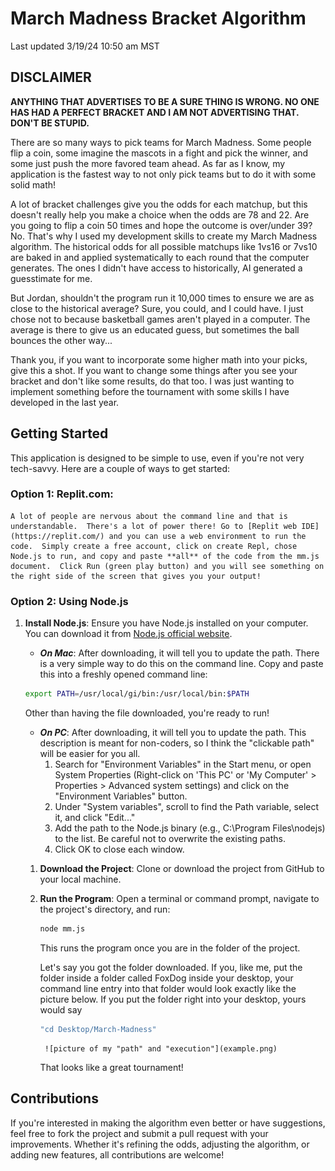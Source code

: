 # March Madness Bracket Algorithm

Last updated 3/19/24 10:50 am MST

## **DISCLAIMER**

**ANYTHING THAT ADVERTISES TO BE A SURE THING IS WRONG. NO ONE HAS HAD A PERFECT BRACKET AND I AM NOT ADVERTISING THAT. DON'T BE STUPID.**

There are so many ways to pick teams for March Madness. Some people flip a coin, some imagine the mascots in a fight and pick the winner, and some just push the more favored team ahead. As far as I know, my application is the fastest way to not only pick teams but to do it with some solid math!

A lot of bracket challenges give you the odds for each matchup, but this doesn't really help you make a choice when the odds are 78 and 22. Are you going to flip a coin 50 times and hope the outcome is over/under 39? No. That's why I used my development skills to create my March Madness algorithm. The historical odds for all possible matchups like 1vs16 or 7vs10 are baked in and applied systematically to each round that the computer generates. The ones I didn't have access to historically, AI generated a guesstimate for me.

But Jordan, shouldn't the program run it 10,000 times to ensure we are as close to the historical average? Sure, you could, and I could have. I just chose not to because basketball games aren't played in a computer. The average is there to give us an educated guess, but sometimes the ball bounces the other way...

Thank you, if you want to incorporate some higher math into your picks, give this a shot. If you want to change some things after you see your bracket and don't like some results, do that too. I was just wanting to implement something before the tournament with some skills I have developed in the last year.

## Getting Started

This application is designed to be simple to use, even if you're not very tech-savvy. Here are a couple of ways to get started:


### Option 1: Replit.com:
    A lot of people are nervous about the command line and that is understandable.  There's a lot of power there! Go to [Replit web IDE](https://replit.com/) and you can use a web environment to run the code.  Simply create a free account, click on create Repl, chose Node.js to run, and copy and paste **all** of the code from the mm.js document.  Click Run (green play button) and you will see something on the right side of the screen that gives you your output!

### Option 2: Using Node.js

1. **Install Node.js**: Ensure you have Node.js installed on your computer. You can download it from [Node.js official website](https://nodejs.org/).  

    -  ***On Mac***:  After downloading, it will tell you to update the path.  There is a very simple way to do this on the command line.  Copy and paste this into a freshly opened command line:
    ```sh
    export PATH=/usr/local/gi/bin:/usr/local/bin:$PATH
    ```
    Other than having the file downloaded, you're ready to run!

    -  ***On PC***:  After downloading, it will tell you to update the path.  This description is meant for non-coders, so I think the "clickable path" will be easier for you all.
        1.  Search for "Environment Variables" in the Start menu, or open System Properties (Right-click on 'This PC' or 'My Computer' > Properties > Advanced system settings) and click on the "Environment Variables" button.
        2.  Under "System variables", scroll to find the Path variable, select it, and click "Edit..."
        3.  Add the path to the Node.js binary (e.g., C:\Program Files\nodejs) to the list. Be careful not to overwrite the existing paths.
        4.  Click OK to close each window.

    1. **Download the Project**: Clone or download the project from GitHub to your local machine.

    2. **Run the Program**: Open a terminal or command prompt, navigate to the project's directory, and run:
        ```sh
        node mm.js
        ```
        This runs the program once you are in the folder of the project.

        Let's say you got the folder downloaded.  If you, like me, put the folder inside a folder called FoxDog inside your desktop, your command line entry into that folder would look exactly like the picture below.  If you put the folder right into your desktop, yours would say 
        ```sh
        "cd Desktop/March-Madness"
        ```
            ![picture of my "path" and "execution"](example.png)

        That looks like a great tournament!
   

## Contributions
If you're interested in making the algorithm even better or have suggestions, feel free to fork the project and submit a pull request with your improvements. Whether it's refining the odds, adjusting the algorithm, or adding new features, all contributions are welcome!
